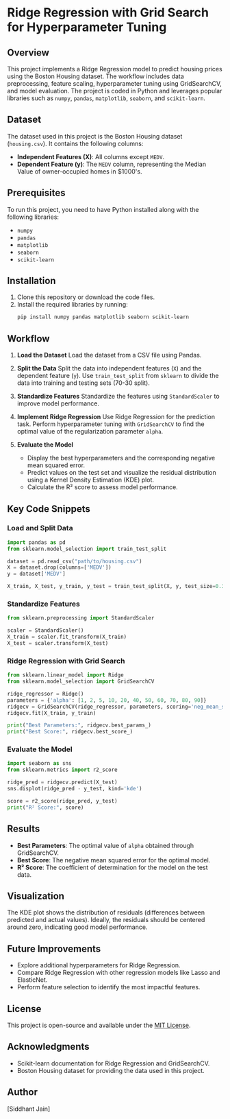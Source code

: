 # Ridge Regression with Grid Search for Hyperparameter Tuning

## Overview
This project implements a Ridge Regression model to predict housing prices using the Boston Housing dataset. The workflow includes data preprocessing, feature scaling, hyperparameter tuning using GridSearchCV, and model evaluation. The project is coded in Python and leverages popular libraries such as `numpy`, `pandas`, `matplotlib`, `seaborn`, and `scikit-learn`.

## Dataset
The dataset used in this project is the Boston Housing dataset (`housing.csv`). It contains the following columns:
- **Independent Features (X)**: All columns except `MEDV`.
- **Dependent Feature (y)**: The `MEDV` column, representing the Median Value of owner-occupied homes in $1000's.

## Prerequisites
To run this project, you need to have Python installed along with the following libraries:
- `numpy`
- `pandas`
- `matplotlib`
- `seaborn`
- `scikit-learn`

## Installation
1. Clone this repository or download the code files.
2. Install the required libraries by running:
   ```bash
   pip install numpy pandas matplotlib seaborn scikit-learn
   ```

## Workflow
1. **Load the Dataset**
   Load the dataset from a CSV file using Pandas.

2. **Split the Data**
   Split the data into independent features (`X`) and the dependent feature (`y`). Use `train_test_split` from `sklearn` to divide the data into training and testing sets (70-30 split).

3. **Standardize Features**
   Standardize the features using `StandardScaler` to improve model performance.

4. **Implement Ridge Regression**
   Use Ridge Regression for the prediction task. Perform hyperparameter tuning with `GridSearchCV` to find the optimal value of the regularization parameter `alpha`.

5. **Evaluate the Model**
   - Display the best hyperparameters and the corresponding negative mean squared error.
   - Predict values on the test set and visualize the residual distribution using a Kernel Density Estimation (KDE) plot.
   - Calculate the R² score to assess model performance.

## Key Code Snippets
### Load and Split Data
```python
import pandas as pd
from sklearn.model_selection import train_test_split

dataset = pd.read_csv("path/to/housing.csv")
X = dataset.drop(columns=['MEDV'])
y = dataset['MEDV']

X_train, X_test, y_train, y_test = train_test_split(X, y, test_size=0.30, random_state=42)
```

### Standardize Features
```python
from sklearn.preprocessing import StandardScaler

scaler = StandardScaler()
X_train = scaler.fit_transform(X_train)
X_test = scaler.transform(X_test)
```

### Ridge Regression with Grid Search
```python
from sklearn.linear_model import Ridge
from sklearn.model_selection import GridSearchCV

ridge_regressor = Ridge()
parameters = {'alpha': [1, 2, 5, 10, 20, 40, 50, 60, 70, 80, 90]}
ridgecv = GridSearchCV(ridge_regressor, parameters, scoring='neg_mean_squared_error', cv=5)
ridgecv.fit(X_train, y_train)

print("Best Parameters:", ridgecv.best_params_)
print("Best Score:", ridgecv.best_score_)
```

### Evaluate the Model
```python
import seaborn as sns
from sklearn.metrics import r2_score

ridge_pred = ridgecv.predict(X_test)
sns.displot(ridge_pred - y_test, kind='kde')

score = r2_score(ridge_pred, y_test)
print("R² Score:", score)
```

## Results
- **Best Parameters**: The optimal value of `alpha` obtained through GridSearchCV.
- **Best Score**: The negative mean squared error for the optimal model.
- **R² Score**: The coefficient of determination for the model on the test data.

## Visualization
The KDE plot shows the distribution of residuals (differences between predicted and actual values). Ideally, the residuals should be centered around zero, indicating good model performance.

## Future Improvements
- Explore additional hyperparameters for Ridge Regression.
- Compare Ridge Regression with other regression models like Lasso and ElasticNet.
- Perform feature selection to identify the most impactful features.

## License
This project is open-source and available under the [MIT License](LICENSE).

## Acknowledgments
- Scikit-learn documentation for Ridge Regression and GridSearchCV.
- Boston Housing dataset for providing the data used in this project.

## Author
[Siddhant Jain]

